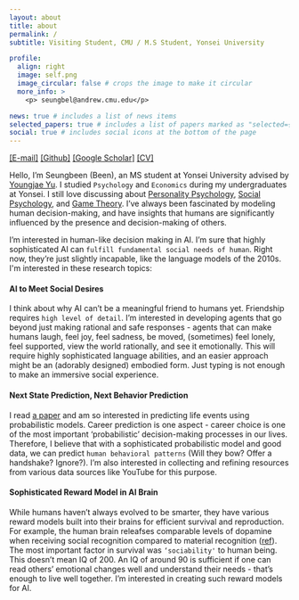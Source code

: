 ```yaml
---
layout: about
title: about
permalink: /
subtitle: Visiting Student, CMU / M.S Student, Yonsei University

profile:
  align: right
  image: self.png
  image_circular: false # crops the image to make it circular
  more_info: >
    <p> seungbel@andrew.cmu.edu</p>

news: true # includes a list of news items
selected_papers: true # includes a list of papers marked as "selected={true}"
social: true # includes social icons at the bottom of the page
---
```

<a href="mailto:seungbel@andrew.cmu.edu">[E-mail]</a> <a href="https://github.com/seunbite">[Github]</a> <a href="https://scholar.google.com/citations?user=YdbC5yUAAAAJ&hl=ko">[Google Scholar]</a> <a href="https://drive.google.com/file/d/1s8tbS1gw3M_tFigGhVzR26TfTFWNUgxi/view?usp=sharing">[CV]</a>


Hello, I’m Seungbeen (Been), an MS student at Yonsei University advised by [Youngjae Yu](https://scholar.google.com/citations?user=WDO24ZYAAAAJ&hl=ko&oi=ao). I studied `Psychology` and `Economics` during my undergraduates at Yonsei.  I still love discussing about [Personality Psychology](https://en.wikipedia.org/wiki/Personality_psychology), [Social Psychology](https://www.youtube.com/watch?v=meiU6TxysCg), and [Game Theory](https://www.youtube.com/watch?v=iLX_r_WPrIw). I’ve always been fascinated by modeling human decision-making, and have insights that humans are significantly influenced by the presence and decision-making of others.

I’m interested in human-like decision making in AI. I’m sure that highly sophisticated AI can `fulfill fundamental social needs of human`. Right now, they’re just slightly incapable, like the language models of the 2010s. I'm interested in these research topics:

#### AI to Meet Social Desires 
I think about why AI can’t be a meaningful friend to humans yet. Friendship requires `high level of detail`. I’m interested in developing agents that go beyond just making rational and safe responses - agents that can make humans laugh, feel joy, feel sadness, be moved, (sometimes) feel lonely, feel supported, view the world rationally, and see it emotionally. This will require highly sophisticated language abilities, and an easier approach might be an (adorably designed) embodied form. Just typing is not enough to make an immersive social experience.

#### Next State Prediction, Next Behavior Prediction 
I read [a paper](https://life2vecai.com/) and am so interested in predicting life events using probabilistic models. Career prediction is one aspect - career choice is one of the most important ‘probabilistic’ decision-making processes in our lives. Therefore, I believe that with a sophisticated probabilistic model and good data,  we can predict `human behavioral patterns` (Will they bow? Offer a handshake? Ignore?). I’m also interested in collecting and refining resources from various data sources like YouTube for this purpose.

#### Sophisticated Reward Model in AI Brain 
While humans haven’t always evolved to be smarter, they have various reward models built into their brains for efficient survival and reproduction. For example, the human brain releafses comparable levels of dopamine when receiving social recognition compared to material recognition ([ref](https://pubmed.ncbi.nlm.nih.gov/18439412/)). The most important factor in survival was `‘sociability'` to human being. This doesn’t mean IQ of 200. An IQ of around 90 is sufficient if one can read others’ emotional changes well and understand their needs - that’s enough to live well together. I’m interested in creating such reward models for AI.